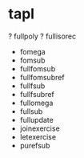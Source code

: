 # tapl

? fullpoly
? fullisorec

- fomega
- fomsub
- fullfomsub
- fullfomsubref
- fullfsub
- fullfsubref
- fullomega
- fullsub
- fullupdate
- joinexercise
- letexercise
- purefsub
